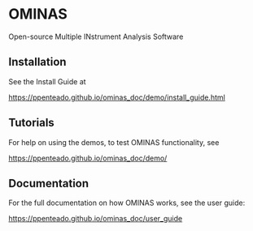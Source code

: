 # OMINAS

Open-source Multiple INstrument Analysis Software

## Installation

See the Install Guide at 

https://ppenteado.github.io/ominas_doc/demo/install_guide.html

## Tutorials

For help on using the demos, to test OMINAS functionality, see

https://ppenteado.github.io/ominas_doc/demo/

## Documentation

For the full documentation on how OMINAS works, see the user guide:

https://ppenteado.github.io/ominas_doc/user_guide
